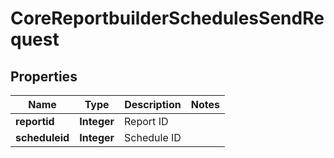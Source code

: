 

# CoreReportbuilderSchedulesSendRequest


## Properties

| Name | Type | Description | Notes |
|------------ | ------------- | ------------- | -------------|
|**reportid** | **Integer** | Report ID |  |
|**scheduleid** | **Integer** | Schedule ID |  |



